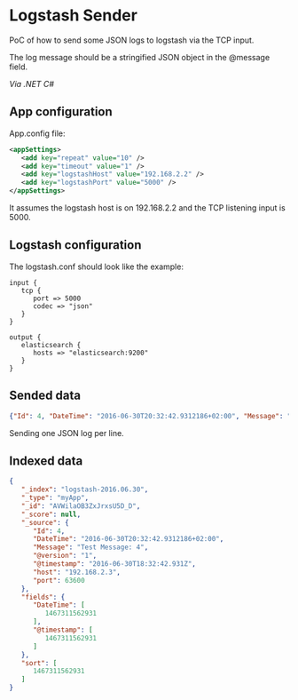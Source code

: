 # Logstash Sender

PoC of how to send some JSON logs to logstash via the TCP input.

The log message should be a stringified JSON object in the @message field.

*Via .NET C#*

## App configuration

App.config file:

```xml
<appSettings>
   <add key="repeat" value="10" />
   <add key="timeout" value="1" />
   <add key="logstashHost" value="192.168.2.2" />
   <add key="logstashPort" value="5000" />
</appSettings>
```

It assumes the logstash host is on 192.168.2.2 and the TCP listening input is 5000.

## Logstash configuration

The logstash.conf should look like the example:

```
input {
   tcp {
      port => 5000
      codec => "json"
   }
}

output {
   elasticsearch {
      hosts => "elasticsearch:9200"
   }
}
```

## Sended data

```json
{"Id": 4, "DateTime": "2016-06-30T20:32:42.9312186+02:00", "Message": "Test Message: 4"}
```

Sending one JSON log per line.

## Indexed data

```json
{
   "_index": "logstash-2016.06.30",
   "_type": "myApp",
   "_id": "AVWilaOB3ZxJrxsU5D_D",
   "_score": null,
   "_source": {
      "Id": 4,
      "DateTime": "2016-06-30T20:32:42.9312186+02:00",
      "Message": "Test Message: 4",
      "@version": "1",
      "@timestamp": "2016-06-30T18:32:42.931Z",
      "host": "192.168.2.3",
      "port": 63600
   },
   "fields": {
      "DateTime": [
         1467311562931
      ],
      "@timestamp": [
         1467311562931
      ]
   },
   "sort": [
      1467311562931
   ]
}
```